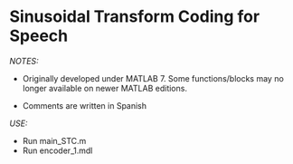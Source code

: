 # Sinusoidal Transform Coding for Speech

*NOTES:*
- Originally developed under MATLAB 7. Some functions/blocks may no longer available on newer MATLAB editions.

- Comments are written in Spanish

*USE:*

- Run main_STC.m
- Run encoder_1.mdl
